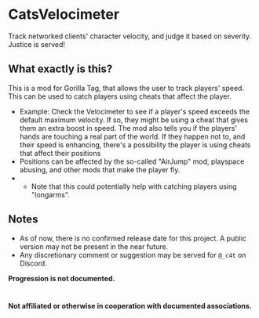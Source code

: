 # CatsVelocimeter
Track networked clients' character velocity, and judge it based on severity. Justice is served!
## What exactly is this?
This is a mod for Gorilla Tag, that allows the user to track players' speed. This can be used to catch players using cheats that affect the player.
- Example: Check the Velocimeter to see if a player's speed exceeds the default maximum velocity. If so, they might be using a cheat that gives them an extra boost in speed.
The mod also tells you if the players' hands are touching a real part of the world. If they happen not to, and their speed is enhancing, there's a possibility the player is using cheats that affect their positions
- Positions can be affected by the so-called "AirJump" mod, playspace abusing, and other mods that make the player fly.
- - Note that this could potentially help with catching players using "longarms".
## Notes
- As of now, there is no confirmed release date for this project. A public version may not be present in the near future.
- Any discretionary comment or suggestion may be served for `@_c4t` on Discord.

**Progression is not documented.**
#
**Not affiliated or otherwise in cooperation with documented associations.**
